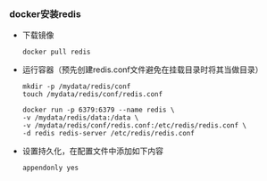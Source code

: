 ### docker安装redis

* 下载镜像

  ```shell
  docker pull redis
  ```

* 运行容器（预先创建redis.conf文件避免在挂载目录时将其当做目录）

  ```shell
  mkdir -p /mydata/redis/conf
  touch /mydata/redis/conf/redis.conf
  
  docker run -p 6379:6379 --name redis \
  -v /mydata/redis/data:/data \
  -v /mydata/redis/conf/redis.conf:/etc/redis/redis.conf \
  -d redis redis-server /etc/redis/redis.conf
  ```

* 设置持久化，在配置文件中添加如下内容

  ```shell
  appendonly yes
  ```

  

